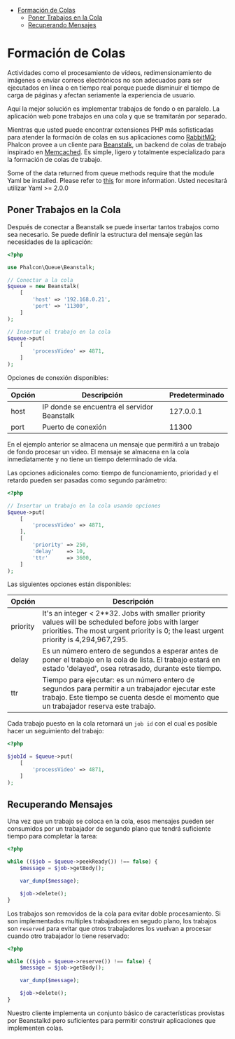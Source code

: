<div class='article-menu'>
  <ul>
    <li>
      <a href="#overview">Formación de Colas</a>
       <ul>
        <li>
          <a href="#put-jobs-in-queue">Poner Trabajos en la Cola</a>
        </li>
        <li>
          <a href="#retrieving-messages">Recuperando Mensajes</a>
        </li>
      </ul>
    </li>
  </ul>
</div>

<a name='overview'></a>

# Formación de Colas

Actividades como el procesamiento de vídeos, redimensionamiento de imágenes o enviar correos electrónicos no son adecuados para ser ejecutados en línea o en tiempo real porque puede disminuir el tiempo de carga de páginas y afectan seriamente la experiencia de usuario.

Aquí la mejor solución es implementar trabajos de fondo o en paralelo. La aplicación web pone trabajos en una cola y que se tramitarán por separado.

Mientras que usted puede encontrar extensiones PHP más sofisticadas para atender la formación de colas en sus aplicaciones como [RabbitMQ](http://pecl.php.net/package/amqp); Phalcon provee a un cliente para [Beanstalk](http://www.igvita.com/2010/05/20/scalable-work-queues-with-beanstalk/), un backend de colas de trabajo inspirado en [Memcached](http://memcached.org/). Es simple, ligero y totalmente especializado para la formación de colas de trabajo.

<div class="alert alert-danger">
    <p>
        Some of the data returned from queue methods require that the module Yaml be installed. Please refer to <a href="http://php.net/manual/book.yaml.php">this</a> for more information. Usted necesitará utilizar Yaml &gt;= 2.0.0
    </p>
</div>

<a name='put-jobs-in-queue'></a>

## Poner Trabajos en la Cola

Después de conectar a Beanstalk se puede insertar tantos trabajos como sea necesario. Se puede definir la estructura del mensaje según las necesidades de la aplicación:

```php
<?php

use Phalcon\Queue\Beanstalk;

// Conectar a la cola
$queue = new Beanstalk(
    [
        'host' => '192.168.0.21',
        'port' => '11300',
    ]
);

// Insertar el trabajo en la cola
$queue->put(
    [
        'processVideo' => 4871,
    ]
);
```

Opciones de conexión disponibles:

| Opción | Descripción                                 | Predeterminado |
| ------ | ------------------------------------------- | -------------- |
| host   | IP donde se encuentra el servidor Beanstalk | 127.0.0.1      |
| port   | Puerto de conexión                          | 11300          |

En el ejemplo anterior se almacena un mensaje que permitirá a un trabajo de fondo procesar un video. El mensaje se almacena en la cola inmediatamente y no tiene un tiempo determinado de vida.

Las opciones adicionales como: tiempo de funcionamiento, prioridad y el retardo pueden ser pasadas como segundo parámetro:

```php
<?php

// Insertar un trabajo en la cola usando opciones
$queue->put(
    [
        'processVideo' => 4871,
    ],
    [
        'priority' => 250,
        'delay'    => 10,
        'ttr'      => 3600,
    ]
);
```

Las siguientes opciones están disponibles:

| Opción   | Descripción                                                                                                                                                                                 |
| -------- | ------------------------------------------------------------------------------------------------------------------------------------------------------------------------------------------- |
| priority | It's an integer < 2**32. Jobs with smaller priority values will be scheduled before jobs with larger priorities. The most urgent priority is 0; the least urgent priority is 4,294,967,295. |
| delay    | Es un número entero de segundos a esperar antes de poner el trabajo en la cola de lista. El trabajo estará en estado 'delayed', osea retrasado, durante este tiempo.                        |
| ttr      | Tiempo para ejecutar: es un número entero de segundos para permitir a un trabajador ejecutar este trabajo. Este tiempo se cuenta desde el momento que un trabajador reserva este trabajo.   |

Cada trabajo puesto en la cola retornará un `job id` con el cual es posible hacer un seguimiento del trabajo:

```php
<?php

$jobId = $queue->put(
    [
        'processVideo' => 4871,
    ]
);
```

<a name='retrieving-messages'></a>

## Recuperando Mensajes

Una vez que un trabajo se coloca en la cola, esos mensajes pueden ser consumidos por un trabajador de segundo plano que tendrá suficiente tiempo para completar la tarea:

```php
<?php

while (($job = $queue->peekReady()) !== false) {
    $message = $job->getBody();

    var_dump($message);

    $job->delete();
}
```

Los trabajos son removidos de la cola para evitar doble procesamiento. Si son implementados multiples trabajadores en segudo plano, los trabajos son `reserved` para evitar que otros trabajadores los vuelvan a procesar cuando otro trabajador lo tiene reservado:

```php
<?php

while (($job = $queue->reserve()) !== false) {
    $message = $job->getBody();

    var_dump($message);

    $job->delete();
}
```

Nuestro cliente implementa un conjunto básico de características provistas por Beanstalkd pero suficientes para permitir construir aplicaciones que implementen colas.